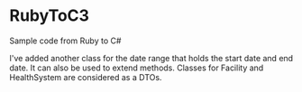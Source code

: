 # RubyToC3
Sample code from Ruby to C#

I've added another class for the date range that holds the start date and end date. It can also be used to extend methods.
Classes for Facility and HealthSystem are considered as a DTOs.
